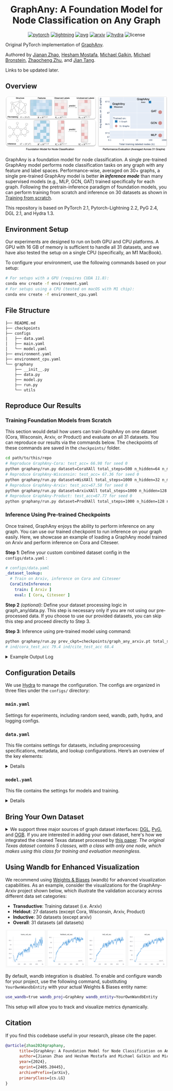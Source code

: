 <div align="center">

# GraphAny: A Foundation Model for Node Classification on Any Graph #

[![pytorch](https://img.shields.io/badge/PyTorch_2.1+-ee4c2c?logo=pytorch&logoColor=white)](https://pytorch.org/get-started/locally/)
[![lightning](https://img.shields.io/badge/-Lightning_2.2+-792ee5?logo=pytorchlightning&logoColor=white)](https://pytorchlightning.ai/)
[![pyg](https://img.shields.io/badge/PyG_2.4+-3C2179?logo=pyg&logoColor=#3C2179)](https://pytorch-geometric.readthedocs.io/en/latest/install/installation.html)
[![arxiv](http://img.shields.io/badge/arxiv-2405.20445-blue.svg)](http://arxiv.org/abs/2405.20445)
[![hydra](https://img.shields.io/badge/Config-Hydra_1.3-89b8cd)](https://hydra.cc/)
![license](https://img.shields.io/badge/License-MIT-green.svg?labelColor=gray)

</div>

Original PyTorch implementation of [GraphAny].

Authored by [Jianan Zhao], [Hesham Mostafa], [Michael Galkin], [Michael Bronstein],
[Zhaocheng Zhu], and [Jian Tang].

[Jianan Zhao]: https://andyjzhao.github.io/
[Hesham Mostafa]: https://www.linkedin.com/in/hesham-mostafa-79ba93237
[Zhaocheng Zhu]: https://kiddozhu.github.io
[Michael Galkin]: https://migalkin.github.io/
[Michael Bronstein]: https://www.cs.ox.ac.uk/people/michael.bronstein/
[Jian Tang]: https://jian-tang.com/
[GraphAny]: https://github.com/AndyJZhao/GraphAny

Links to be updated later.

## Overview ##

![Foundation Model on Node Classification](assets/fm_on_node_classification.png)

GraphAny is a foundation model for node classification. A single pre-trained GraphAny
model performs node classification tasks on any graph with any feature and label
spaces. Performance-wise, averaged on 30+ graphs, a single pre-trained GraphAny model
is better **_in inference mode_** than many supervised models (e.g., MLP, GCN, GAT)
trained specifically for each graph. Following the pretrain-inference paradigm of
foundation models, you can perform training from scratch and inference on 30 datasets
as shown in [Training from scratch](#training-from-scratch).

This repository is based on PyTorch 2.1, Pytorch-Lightning 2.2, PyG 2.4, DGL 2.1, and Hydra 1.3.

## Environment Setup ##

Our experiments are designed to run on both GPU and CPU platforms. A GPU with 16 GB
of memory is sufficient to handle all 31 datasets, and we have also tested the setup
on a single CPU (specifically, an M1 MacBook).

To configure your environment, use the following commands based on your setup:

```bash
# For setups with a GPU (requires CUDA 11.8):
conda env create -f environment.yaml
# For setups using a CPU (tested on macOS with M1 chip):
conda env create -f environment_cpu.yaml
```

## File Structure ##

```
├── README.md
├── checkpoints
├── configs
│   ├── data.yaml
│   ├── main.yaml
│   └── model.yaml
├── environment.yaml
├── environment_cpu.yaml
└── graphany
    ├── __init__.py
    ├── data.py
    ├── model.py
    ├── run.py
    └── utils
```

## Reproduce Our Results ##

### Training Foundation Models from Scratch ###

This section would detail how users can train GraphAny on one dataset (Cora,
Wisconsin, Arxiv, or Product) and evaluate on all 31 datasets. You can reproduce
our results via the commands below. The checkpoints of these commands are saved in
the `checkpoints/` folder.

```bash
cd path/to/this/repo
# Reproduce GraphAny-Cora: test_acc= 66.98 for seed 0
python graphany/run.py dataset=CoraXAll total_steps=500 n_hidden=64 n_mlp_layer=1 entropy=2 n_per_label_examples=5
# Reproduce GraphAny-Wisconsin: test_acc= 67.36 for seed 0
python graphany/run.py dataset=WisXAll total_steps=1000 n_hidden=32 n_mlp_layer=2 entropy=1 n_per_label_examples=5
# Reproduce GraphAny-Arxiv: test_acc=67.58 for seed 0
python graphany/run.py dataset=ArxivXAll total_steps=1000 n_hidden=128 n_mlp_layer=2 entropy=1 n_per_label_examples=3
# Reproduce GraphAny-Product: test_acc=67.77 for seed 0
python graphany/run.py dataset=ProdXAll total_steps=1000 n_hidden=128 n_mlp_layer=2 entropy=1 n_per_label_examples=3
```

### Inference Using Pre-trained Checkpoints ###

Once trained, GraphAny enjoys the ability to perform inference on any graph. You
can use our trained checkpoint to run inference on your graph easily. Here, we
showcase an example of loading a GraphAny model trained on Arxiv and perform
inference on Cora and Citeseer.

**Step 1**: Define your custom combined dataset config in the `configs/data.yaml` :

```yaml
# configs/data.yaml
_dataset_lookup:
  # Train on Arxiv, inference on Cora and Citeseer
  CoraCiteInference:
    train: [ Arxiv ]
    eval: [ Cora, Citeseer ]
```

**Step 2** _(optional)_: Define your dataset processing logic in graph_any/data.py.
This step is necessary only if you are not using our pre-processed data. If you
choose to use our provided datasets, you can skip this step and proceed directly to
Step 3.

**Step 3**: Inference using pre-trained model using command:

```bash
python graphany/run.py prev_ckpt=checkpoints/graph_any_arxiv.pt total_steps=0 dataset=CoraCiteInference
# ind/cora_test_acc 79.4 ind/cite_test_acc 68.4
```


<details>
<summary>Example Output Log</summary>
<pre><code># Training Logs
CRITICAL {
'ind/cora_val_acc': 75.4,             
'ind/cite_val_acc': 70.4,             
'val_acc': 72.9,                      
'trans_val_acc': nan,  # Not applicable as Arxiv is not included in the evaluation set             
'ind_val_acc': 72.9,                  
'heldout_val_acc': 70.4,              
'ind/cora_test_acc': 79.4,            
'ind/cite_test_acc': 68.4,            
'test_acc': 73.9,                     
'trans_test_acc': nan,                
'ind_test_acc': 73.9,                 
'heldout_test_acc': 68.4              
}    
INFO Finished main at 06-01 05:07:49, running time = 2.52s.
</code></pre>

Note: The `trans_test_acc` field is not applicable since Arxiv is not specified in
the evaluation datasets. Additionally, the heldout accuracies are calculated by
excluding datasets specified as transductive in `configs/data.yaml` (default
settings: `_trans_datasets: [Arxiv, Product, Cora, Wisconsin]`). To utilize the heldout
metrics correctly, please adjust these transductive datasets in your configuration
to reflect your specific dataset inductive split settings.
</details>

## Configuration Details ##
We use [Hydra](https://hydra.cc/docs/intro/) to manage the configuration. The
configs are organized in three files under the `configs/` directory:

### `main.yaml` ###
Settings for experiments, including random seed, wandb, path,
hydra, and logging configs. 
 
### `data.yaml` ###
This file contains settings for datasets, including preprocessing specifications,
metadata, and lookup configurations. Here’s an overview of the key elements:

<details>

#### Dataset Preprocessing Options ####
- `preprocess_device: gpu` — Specifies the device for computing propagated features $\boldsymbol{F}$. Set to cpu if your GPU memory is below 32GB.
- `add_self_loop: false` — Specifies whether to add self-loops to the nodes in the
  graph.
- `to_bidirected: true` — If set to true, edges are made bidirectional.
- `n_hops: 2` — Defines the maximum number of hops of message passing. In our
  experiments, besides Linear, we use LinearSGC1, LinearSGC1, LinearHGC1,
  LinearHGC2, which predicts information within 2 hops of message passing.

#### Train and Evaluation Dataset Lookup ####
- The datasets for training and evaluation are dynamically selected based on the
  command-line arguments by looking up from the `_dataset_lookup` configuration
- Example: Using `dataset=CoraXAll` sets `train_datasets` to `[Cora]` and
  `eval_datasets` to all datasets (31 in total).

```yaml
train_datasets: ${oc.select:_dataset_lookup.${dataset}.train,${dataset}}
eval_datasets: ${oc.select:_dataset_lookup.${dataset}.eval,${dataset}}
_dataset_lookup:
- CoraXAll:
  - train: [Cora]
  - eval: ${_all_datasets}
```

Please define your own dataset combinations in `_dataset_lookup` if desired. 

#### Detailed Dataset Configurations ####
The dataset meta-data stores the meta information including the interfaces [DGL],
[PyG], [OGB], [Heterophilous] and their aliases (e.g. `Planetoid.Cora`) to load the
dataset.  The statistics are provided in the comment with a format of 'n_nodes,
n_edges, n_feat_dim, n_labels'. For example:

[DGL]: https://docs.dgl.ai/en/2.0.x/api/python/dgl.data.html#node-prediction-datasets
[PyG]: https://pytorch-geometric.readthedocs.io/en/latest/modules/datasets.html
[OGB]: https://ogb.stanford.edu/docs/nodeprop/
[Heterophilous]: https://arxiv.org/abs/2302.11640

```yaml
_ds_meta_data:
  Arxiv: ogb, ogbn-arxiv # 168,343 1,166,243 100 40
  Cora: pyg, Planetoid.Cora # 2,708 10,556 1,433 7
```
</details>

### `model.yaml` ###
This file contains the settings for models and training.

<details>

GraphAny leverages **_interactions between predictions_** as input features for an
MLP to calculate inductive attention scores. These inputs are termed "**_feature
channels_**" and are defined in the configuration file as `feat_chn`. Subsequently,
the outputs from LinearGNNs, referred to as "**_prediction channels_**", are
combined using inductive attention scores and are defined as `pred_chn` in the
configuration file. The default settings are:

```yaml
feat_chn: X+L1+L2+H1+H2 # X=Linear, L1=LinearSGC1, L2=LinearSGC2, H1=LinearHGC1, H2=LinearHGC2
pred_chn: X+L1+L2 # H1 and H2 channels are masked to enhance convergence speed.
```

It is important to note that the feature channels and prediction channels do not
need to be identical. Empirical observations indicate that masking LinearHGC1 and
LinearHGC2 leads to faster convergence and marginally improved results (results in
Table 2, Figure 1, and Figure 5). Furthermore, for the attention visualizations in
Figure 6, all five channels (`pred_chn=X+L1+L2+H1+H2`) are employed. This
demonstrates GraphAny's capability to learn inductive attention that effectively
identifies critical channels for unseen graphs.

Other model parameters and default values:
```yaml
# The entropy to normalize the distance features (conditional gaussian distribution). The standard deviation of conditional gaussian distribution is dynamically determined via binary search, default to 1
entropy: 1
attn_temp: 5 # The temperature for attention normalization
n_hidden: 128 # The hidden dimension of MLP
n_mlp_layer: 2
```
</details>


## Bring Your Own Dataset ##

<details>
<summary>
We support three major sources of graph dataset interfaces:
<a href="https://docs.dgl.ai/en/2.0.x/api/python/dgl.data.html#node-prediction-datasets">DGL</a>,
<a href="https://pytorch-geometric.readthedocs.io/en/latest/modules/datasets.html">PyG</a>, and
<a href="https://ogb.stanford.edu/docs/nodeprop/">OGB</a>.
If you are interested in adding your own dataset, here's how we integrated the cleaned
Texas dataset processed by <a href="https://arxiv.org/abs/2302.11640">this paper</a>.
<i>The original Texas dataset contains 5 classes, with a class with only one node,
which makes using this class for training and evaluation meaningless.</i>
</summary>

In the example below, we demonstrate how to add a dataset called "Texas" with 4
classes from a new data source termed `heterophilous`.

**Step 1**: Update `configs/data.yaml`:

First, define your dataset's metadata.

```yaml
# configs/data.yaml
_ds_meta_data: # key: dataset name, value: data_source, alias
  Texas: heterophilous, texas_4_classes 
```

The `data_source` is set as 'heterophilous', which is handled differently from other
sources ('pyg', 'dgl', 'ogb').

Additionally, update the `_dataset_lookup` with a new setting:

```yaml
# configs/data.yaml
_dataset_lookup:
  Debug:
    train: [ Wisconsin ]
    eval: [ Texas ]
```

**Step 2**: Implement the dataset interface:

Implement `load_heterophilous_dataset` in `data.py` to download and process the dataset.

```python
import numpy as np
import torch
from graphany.data import download_url
import dgl

def load_heterophilous_dataset(url, raw_dir):
    # Converts Heterophilous dataset to DGL Graph format
    download_path = download_url(url, raw_dir)
    data = np.load(download_path)
    node_features = torch.tensor(data['node_features'])
    labels = torch.tensor(data['node_labels'])
    edges = torch.tensor(data['edges'])

    graph = dgl.graph((edges[:, 0], edges[:, 1]),
                      num_nodes=len(node_features), idtype=torch.int32)
    num_classes = len(labels.unique())
    train_mask, val_mask, test_mask = torch.tensor(data['train_mask']), torch.tensor(data['val_mask']), torch.tensor(
        data['test_mask'])

    return graph, labels, num_classes, node_features, train_mask, val_mask, test_mask
```

**Step 3**: Update `GraphDataset` class in `data.py`:

Modify the initialization and dataset loading functions:

```python
# In GraphDataset.__init__():
if self.data_source in ['dgl', 'pyg', 'ogb']:
    pass # Code for other data sources omitted for brevity
elif self.data_source == 'heterophilous':
    target = '.data.load_heterophilous_dataset'
    url = f'https://example.com/data/{ds_alias}.npz'
    ds_init_args = {
        "_target_": target, 'raw_dir': f'{cfg.dirs.data_storage}{self.data_source}/', 'url': url
    }
else:
    raise NotImplementedError(f'Unsupported data source: {self.data_source}')

# In GraphDataset.load_dataset():
from hydra.utils import instantiate
def load_dataset(self, data_init_args):
    dataset = instantiate(data_init_args)
    if self.data_source in ['dgl', 'pyg', 'ogb']:
        pass # Code for other data sources omitted for brevity
    elif self.data_source == 'heterophilous':
        g, label, num_class, feat, train_mask, val_mask, test_mask = dataset
    # Rest of the code omitted for brevity
```

You can now run the code using the following commands:

```bash
# Training from scratch
python graphany/run.py dataset=Debug total_steps=500
# Inference using existing checkpoint
python graphany/run.py prev_ckpt=checkpoints/graph_any_wisconsin.pt dataset=Debug total_steps=0
```
</details>

## Using Wandb for Enhanced Visualization ##

We recommend using [Weights & Biases](https://wandb.ai/) (wandb) for advanced
visualization capabilities. As an example, consider the visualizations for the
GraphAny-Arxiv project shown below, which illustrate the validation accuracy across
different data set categories:
- **Transductive**: Training dataset (i.e. Arxiv)
- **Heldout**: 27 datasets (except Cora, Wisconsin, Arxiv, Product)
- **Inductive**: 30 datasets (except arxiv)
- **Overall**: 31 datasets (all datasets)

![wandb_training_curve](assets/wandb_training_curve.png)

By default, wandb integration is disabled. To enable and configure wandb for your
project, use the following command, substituting `YourOwnWandbEntity` with your
actual Weights & Biases entity name:

```bash
use_wandb=true wandb_proj=GraphAny wandb_entity=YourOwnWandbEntity
```

This setup will allow you to track and visualize metrics dynamically.

## Citation ##
If you find this codebase useful in your research, please cite the paper.

```bibtex
@article{zhao2024graphany,
      title={GraphAny: A Foundation Model for Node Classification on Any Graph}, 
      author={Jianan Zhao and Hesham Mostafa and Michael Galkin and Michael Bronstein and Zhaocheng Zhu and Jian Tang},
      year={2024},
      eprint={2405.20445},
      archivePrefix={arXiv},
      primaryClass={cs.LG}
}
```